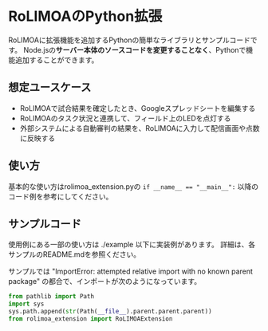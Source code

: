 # RoLIMOAのPython拡張

RoLIMOAに拡張機能を追加するPythonの簡単なライブラリとサンプルコードです。
Node.jsの**サーバー本体のソースコードを変更することなく**、Pythonで機能追加することができます。

## 想定ユースケース

- RoLIMOAで試合結果を確定したとき、Googleスプレッドシートを編集する
- RoLIMOAのタスク状況と連携して、フィールド上のLEDを点灯する
- 外部システムによる自動審判の結果を、RoLIMOAに入力して配信画面や点数に反映する

## 使い方

基本的な使い方はrolimoa_extension.pyの `if __name__ == "__main__":` 以降のコード例を参考にしてください。

## サンプルコード

使用例にある一部の使い方は ./example 以下に実装例があります。
詳細は、各サンプルのREADME.mdを参照ください。

サンプルでは "ImportError: attempted relative import with no known parent package" の都合で、インポートが次のようになっています。

```Python
from pathlib import Path
import sys
sys.path.append(str(Path(__file__).parent.parent.parent))
from rolimoa_extension import RoLIMOAExtension
```
